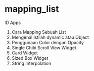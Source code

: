 # mapping_list

ID Apps

1. Cara Mapping Sebuah List
2. Mengenal Istilah dynamic atau Object
3. Penggunaan Color dengan Opacity
4. Single Child Scroll View Widget
5. Card Widget
6. Sized Box Widget
7. String Interpolation
